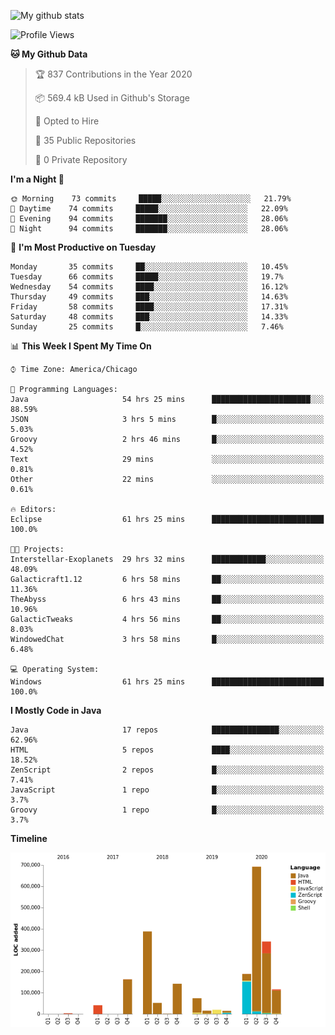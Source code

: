 ![My github stats](https://github-readme-stats.vercel.app/api?username=romvoid95&theme=gruvbox&include_all_commits=true&show_icons=true")

<!--START_SECTION:waka-->
![Profile Views](http://img.shields.io/badge/Profile%20Views-0-blue)

**🐱 My Github Data** 

> 🏆 837 Contributions in the Year 2020
 > 
> 📦 569.4 kB Used in Github's Storage 
 > 
> 💼 Opted to Hire
 > 
> 📜 35 Public Repositories
 > 
> 🔑 0 Private Repository 
 > 
**I'm a Night 🦉** 

```text
🌞 Morning    73 commits     █████░░░░░░░░░░░░░░░░░░░░   21.79% 
🌆 Daytime    74 commits     █████░░░░░░░░░░░░░░░░░░░░   22.09% 
🌃 Evening    94 commits     ███████░░░░░░░░░░░░░░░░░░   28.06% 
🌙 Night      94 commits     ███████░░░░░░░░░░░░░░░░░░   28.06%

```
📅 **I'm Most Productive on Tuesday** 

```text
Monday       35 commits     ██░░░░░░░░░░░░░░░░░░░░░░░   10.45% 
Tuesday      66 commits     █████░░░░░░░░░░░░░░░░░░░░   19.7% 
Wednesday    54 commits     ████░░░░░░░░░░░░░░░░░░░░░   16.12% 
Thursday     49 commits     ███░░░░░░░░░░░░░░░░░░░░░░   14.63% 
Friday       58 commits     ████░░░░░░░░░░░░░░░░░░░░░   17.31% 
Saturday     48 commits     ███░░░░░░░░░░░░░░░░░░░░░░   14.33% 
Sunday       25 commits     █░░░░░░░░░░░░░░░░░░░░░░░░   7.46%

```


📊 **This Week I Spent My Time On** 

```text
⌚︎ Time Zone: America/Chicago

💬 Programming Languages: 
Java                     54 hrs 25 mins      ██████████████████████░░░   88.59% 
JSON                     3 hrs 5 mins        █░░░░░░░░░░░░░░░░░░░░░░░░   5.03% 
Groovy                   2 hrs 46 mins       █░░░░░░░░░░░░░░░░░░░░░░░░   4.52% 
Text                     29 mins             ░░░░░░░░░░░░░░░░░░░░░░░░░   0.81% 
Other                    22 mins             ░░░░░░░░░░░░░░░░░░░░░░░░░   0.61%

🔥 Editors: 
Eclipse                  61 hrs 25 mins      █████████████████████████   100.0%

🐱‍💻 Projects: 
Interstellar-Exoplanets  29 hrs 32 mins      ████████████░░░░░░░░░░░░░   48.09% 
Galacticraft1.12         6 hrs 58 mins       ██░░░░░░░░░░░░░░░░░░░░░░░   11.36% 
TheAbyss                 6 hrs 43 mins       ██░░░░░░░░░░░░░░░░░░░░░░░   10.96% 
GalacticTweaks           4 hrs 56 mins       ██░░░░░░░░░░░░░░░░░░░░░░░   8.03% 
WindowedChat             3 hrs 58 mins       █░░░░░░░░░░░░░░░░░░░░░░░░   6.48%

💻 Operating System: 
Windows                  61 hrs 25 mins      █████████████████████████   100.0%

```

**I Mostly Code in Java** 

```text
Java                     17 repos            ███████████████░░░░░░░░░░   62.96% 
HTML                     5 repos             ████░░░░░░░░░░░░░░░░░░░░░   18.52% 
ZenScript                2 repos             █░░░░░░░░░░░░░░░░░░░░░░░░   7.41% 
JavaScript               1 repo              █░░░░░░░░░░░░░░░░░░░░░░░░   3.7% 
Groovy                   1 repo              █░░░░░░░░░░░░░░░░░░░░░░░░   3.7%

```


**Timeline**

![Chart not found](https://github.com/ROMVoid95/ROMVoid95/blob/master/charts/bar_graph.png) 


<!--END_SECTION:waka-->
